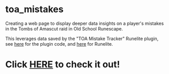 # toa_mistakes

Creating a web page to display deeper data insights on a player's mistakes in the Tombs of Amascut raid in Old School Runescape.

This leverages data saved by the "TOA Mistake Tracker" Runelite plugin, see [here](https://github.com/QuestingPet/ToaMistakeTracker) for the plugin code, and [here](https://github.com/runelite) for Runelite.

# Click [HERE](https://ryanpeiffer.github.io/toa_mistakes/) to check it out!
